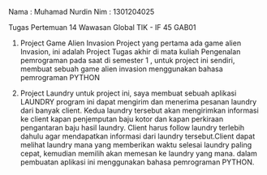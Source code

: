 Nama : Muhamad Nurdin
Nim : 1301204025

Tugas Pertemuan 14 Wawasan Global TIK - IF 45 GAB01

1. Project Game Alien Invasion
Project yang pertama ada game alien Invasion, ini adalah Project Tugas akhir
di mata kuliah Pengenalan pemrograman pada saat di semester 1 , untuk project ini
sendiri, membuat sebuah game alien invasion menggunakan bahasa pemrograman PYTHON

2. Project Laundry
untuk project ini, saya membuat sebuah aplikasi LAUNDRY
program ini dapat mengirim dan menerima pesanan laundry dari banyak client. Kedua laundry tersebut akan mengirimkan informasi ke client kapan penjemputan baju kotor dan kapan perkiraan pengantaran baju hasil laundry. Client harus follow laundry terlebih dahulu agar mendapatkan informasi dari laundry tersebut.Client dapat melihat laundry mana yang memberikan waktu selesai laundry paling cepat, kemudian memilih akan memesan ke laundry yang mana.
dalam pembuatan aplikasi ini menggunakan bahasa pemrograman PYTHON.
